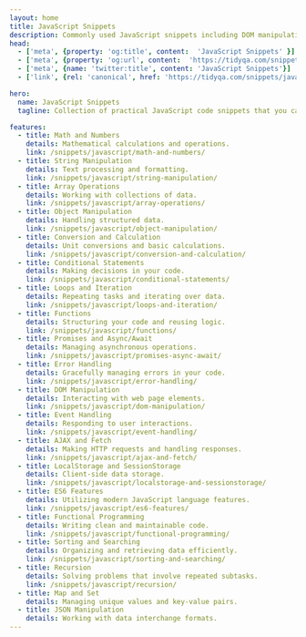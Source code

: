 ```yaml
---
layout: home
title: JavaScript Snippets
description: Commonly used JavaScript snippets including DOM manipulation, Array and Object managements.
head:
  - ['meta', {property: 'og:title', content:  'JavaScript Snippets' }]
  - ['meta', {property: 'og:url', content:  'https://tidyqa.com/snippets/javascript/' }] 
  - ['meta', {name: 'twitter:title', content: 'JavaScript Snippets'}]
  - ['link', {rel: 'canonical', href: 'https://tidyqa.com/snippets/javascript/'}]

hero:
  name: JavaScript Snippets
  tagline: Collection of practical JavaScript code snippets that you can use in your projects.

features:
  - title: Math and Numbers
    details: Mathematical calculations and operations.
    link: /snippets/javascript/math-and-numbers/
  - title: String Manipulation
    details: Text processing and formatting.
    link: /snippets/javascript/string-manipulation/
  - title: Array Operations
    details: Working with collections of data.
    link: /snippets/javascript/array-operations/
  - title: Object Manipulation
    details: Handling structured data.
    link: /snippets/javascript/object-manipulation/
  - title: Conversion and Calculation
    details: Unit conversions and basic calculations.
    link: /snippets/javascript/conversion-and-calculation/
  - title: Conditional Statements
    details: Making decisions in your code.
    link: /snippets/javascript/conditional-statements/
  - title: Loops and Iteration
    details: Repeating tasks and iterating over data.
    link: /snippets/javascript/loops-and-iteration/
  - title: Functions
    details: Structuring your code and reusing logic.
    link: /snippets/javascript/functions/
  - title: Promises and Async/Await
    details: Managing asynchronous operations.
    link: /snippets/javascript/promises-async-await/
  - title: Error Handling
    details: Gracefully managing errors in your code.
    link: /snippets/javascript/error-handling/
  - title: DOM Manipulation
    details: Interacting with web page elements.
    link: /snippets/javascript/dom-manipulation/
  - title: Event Handling
    details: Responding to user interactions.
    link: /snippets/javascript/event-handling/
  - title: AJAX and Fetch
    details: Making HTTP requests and handling responses.
    link: /snippets/javascript/ajax-and-fetch/
  - title: LocalStorage and SessionStorage
    details: Client-side data storage.
    link: /snippets/javascript/localstorage-and-sessionstorage/
  - title: ES6 Features
    details: Utilizing modern JavaScript language features.
    link: /snippets/javascript/es6-features/
  - title: Functional Programming
    details: Writing clean and maintainable code.
    link: /snippets/javascript/functional-programming/
  - title: Sorting and Searching
    details: Organizing and retrieving data efficiently.
    link: /snippets/javascript/sorting-and-searching/
  - title: Recursion
    details: Solving problems that involve repeated subtasks.
    link: /snippets/javascript/recursion/
  - title: Map and Set
    details: Managing unique values and key-value pairs.
  - title: JSON Manipulation
    details: Working with data interchange formats.
---
```

